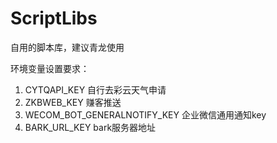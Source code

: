 # ScriptLibs
自用的脚本库，建议青龙使用

环境变量设置要求：
1.    CYTQAPI_KEY    自行去彩云天气申请
2.    ZKBWEB_KEY    赚客推送
3.    WECOM_BOT_GENERALNOTIFY_KEY   企业微信通用通知key
4.    BARK_URL_KEY    bark服务器地址
